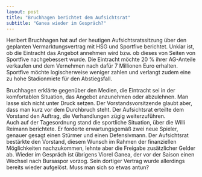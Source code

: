 ```yaml
---
layout: post
title: "Bruchhagen berichtet dem Aufsichtsrat"
subtitle: "Ganea wieder im Gespräch?"
---
```


Heribert Bruchhagen hat auf der heutigen Aufsichtsratssitzung über den geplanten Vermarktungsvertrag mit HSG und Sportfive berichtet. Unklar ist, ob die Eintracht das Angebot annehmen wird bzw. ob dieses von Seiten von Sportfive nachgebessert wurde. Die Eintracht möchte 20 % ihrer AG-Anteile verkaufen und dem Vernehmen nach dafür 7 Millionen Euro erhalten. Sportfive möchte logischerweise weniger zahlen und verlangt zudem eine zu hohe Stadionmiete für den Abstiegsfall. 

Bruchhagen erklärte gegenüber den Medien, die Eintracht sei in der komfortablen Situation, das Angebot anzunehmen oder abzulehnen. Man lasse sich nicht unter Druck setzen. Der Vorstandsvorsitzende glaubt aber, dass man kurz vor dem Durchbruch steht. Der Aufsichtsrat erteilte dem Vorstand den Auftrag, die Verhandlungen zügig weiterzuführen.  
Auch auf der Tagesordnung stand die sportliche Situation, über die Willi Reimann berichtete. Er forderte erwartungsgemäß zwei neue Spieler, genauer gesagt einen Stürmer und einen Defensivmann. Der Aufsichtsrat bestärkte den Vorstand, diesem Wunsch im Rahmen der finanziellen Möglichkeiten nachzukommen, lehnte aber die Freigabe zusätzlicher Gelder ab. Wieder im Gespräch ist übrigens Viorel Ganea, der vor der Saison einen Wechsel nach Bursaspor vorzog. Sein dortiger Vertrag wurde allerdings bereits wieder aufgelöst. Muss man sich so etwas antun?
